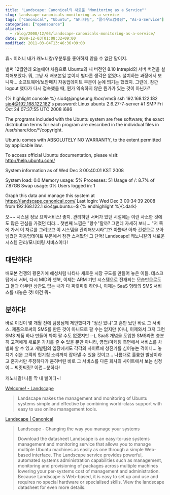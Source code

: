 ```yaml
---
title: 'Landscape: Canonical의 새로운 "Monitoring as a Service"'
slug: landscape-canonicals-monitoring-as-a-service
tags: ["Canonical", "Ubuntu", "모니터링", "클라우드컴퓨팅", "As-a-Service"]
categories: ["opensource"]
aliases:
  - /blog/2008/12/03/landscape-canonicals-monitoring-as-a-service/
date: 2008-12-03T01:08:32+09:00
modified: 2011-03-04T13:46:36+09:00
---
```

휴~ 이러니 내가 캐노니칼/우분투를 좋아하지 않을 수 없단 말이지.

벌써 12월인데 오늘에야 처음으로 Ubuntu의 새 버전인 8.10 Intrepid의 서버
버전을 설치해보았다. 뭐, 그냥 새 배포본일 뿐이지 별다른 생각은 없었다.
설치하는 과정에서 보니까... 소프트웨어/보안패치 자동업데이트 부분이 눈에
띄기는 했었지. 그런데, 잠깐 logout 했다가 다시 접속했을 때, 뭔가 익숙하지
않은 뭔가가 있는 것이 아닌가?

{% highlight console %}
sio4@jangseung:/box/vms$ ssh 192.168.122.182
sio4@192.168.122.182's password: 
Linux ubuntu 2.6.27-7-server #1 SMP Fri Oct 24 07:37:55 UTC 2008 i686

The programs included with the Ubuntu system are free software;
the exact distribution terms for each program are described in the
individual files in /usr/share/doc/\*/copyright.

Ubuntu comes with ABSOLUTELY NO WARRANTY, to the extent permitted by
applicable law.

To access official Ubuntu documentation, please visit:
http://help.ubuntu.com/

  System information as of Wed Dec  3 00:40:01 KST 2008

  System load: 0.0              Memory usage: 5%   Processes:       51
  Usage of /:  8.7% of 7.87GB   Swap usage:   0%   Users logged in: 1

  Graph this data and manage this system at https://landscape.canonical.com/
Last login: Wed Dec  3 00:34:39 2008 from 192.168.122.1
sio4@ubuntu:~$ 
{% endhighlight %}{:.dark}

오~~ 시스템 정보 요약서비스! 좋지. 관리하던 서버가 있던 시절에는 이런
사소한 것에도 많은 관심을 가졌던 터라... 첫번째 느낌은 "향수"랄까? 그런데
자세히 보니... "저 쪽에 가서 이 자료를 그려보고 이 시스템을 관리해보시라"고?
아뿔싸! 아까 건성으로 보아 넘겼던 자동업데이트 부분에서 잠깐 스쳐봤던
그 단어! Landscape! 캐노니칼의 새로운 시스템 관리/모니터링 서비스이다!

## 대단하다!

배포본 전쟁의 황혼기에 해성처럼 나타나 새로운 시장 구도를 만들어 놓은 이들.
데스크탑에서 서버, 다시 MID와 넷북, 이제는 ARM 기반 시스템으로 전개되는
모습만으로도 그 들과 아무런 상관도 없는 내가 다 찌릿찌릿 하더니, 이제는
SaaS 형태의 SMS 서비스를 내놓은 것! 이건 뭐~

## 분하다!

바로 이것이 몇 개월 전에 팀장님께 제안했다가 "정신 있냐"고 혼만 났던 바로
그 서비스. 제품으로써의 SMS를 만든 것이 아니므로 팔 수는 없지만
(아니, 이제와서 그저 그런 SMS 제품 하나 만들어 봐야 팔 수도 없겠지만 :-),
SaaS 개념을 도입한 SMS라면 충분히 고객에게 새로운 가치를 줄 수 있을 뿐만
아니라, 영업/마케팅 측면에서 서비스를 차별화 할 수 있고 개발팀의 입장에서도
각각의 사이트에 청진기를 심어놓는 격이니... 놓치기 쉬운 고객의 헛기침
소리까지 잡아낼 수 있을 것이고... 나름대로 훌륭한 발상이라고 혼자서만
주장하다가 묻혀버린 바로 그 서비스를 다른 회사의 사이트에서 보는 심정이...
찌릿찌릿? 이런...분하다!

캐노니칼! 니들 딱 내 삘이다~!

[Welcome! - Landscape](https://landscape.canonical.com/)

> Landscape makes the management and monitoring of Ubuntu systems simple and effective by combining world-class support with easy to use online management tools.

[Landscape \| Canonical](http://www.canonical.com/projects/landscape)

> Landscape - Changing the way you manage your systems
>
> Download the datasheet Landscape is an easy-to-use systems management and monitoring service that allows you to manage multiple Ubuntu machines as easily as one through a simple Web-based interface. The Landscape service provides powerful, automated systems administration capabilities such as management, monitoring and provisioning of packages across multiple machines lowering your per-systems cost of management and administration. Because Landscape is Web-based, it is easy to set up and use and requires no special hardware or specialised skills. View the landscape datasheet for even more details.
